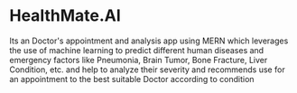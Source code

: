 # HealthMate.AI
Its an Doctor's appointment and analysis app using MERN which leverages the use of machine learning to predict different human diseases and emergency factors like Pneumonia, Brain Tumor, Bone Fracture, Liver Condition, etc. and help to analyze their severity and recommends use for an appointment to the best suitable Doctor according to condition
